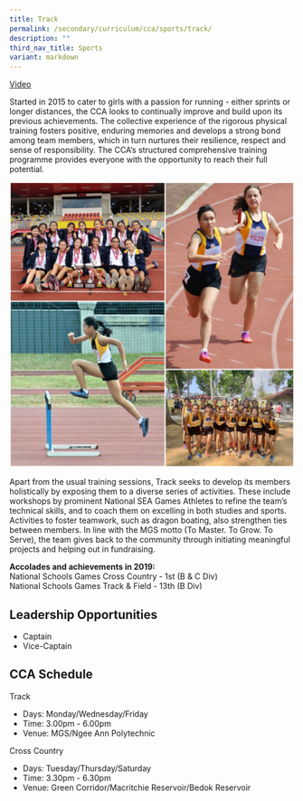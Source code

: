 ```yaml
---
title: Track
permalink: /secondary/curriculum/cca/sports/track/
description: ""
third_nav_title: Sports
variant: markdown
---
```

[Video](https://youtu.be/4Vlxam18DJU) 

Started in 2015 to cater to girls with a passion for running - either sprints or longer distances, the CCA looks to continually improve and build upon its previous achievements. The collective experience of the rigorous physical training fosters positive, enduring memories and develops a strong bond among team members, which in turn nurtures their resilience, respect and sense of responsibility. The CCA’s structured comprehensive training programme provides everyone with the opportunity to reach their full potential.

![](/images/Sec_cca/track.jpg)

Apart from the usual training sessions, Track seeks to develop its members holistically by exposing them to a diverse series of activities. These include workshops by prominent National SEA Games Athletes to refine the team’s technical skills, and to coach them on excelling in both studies and sports. Activities to foster teamwork, such as dragon boating, also strengthen ties between members. In line with the MGS motto (To Master. To Grow. To Serve), the team gives back to the community through initiating meaningful projects and helping out in fundraising.

**Accolades and achievements in 2019:**&nbsp;  
National Schools Games Cross Country - 1st (B &amp; C Div)&nbsp;  
National Schools Games Track &amp; Field - 13th (B Div)

## Leadership Opportunities

* Captain
* Vice-Captain

## CCA Schedule

Track
* Days: Monday/Wednesday/Friday
* Time: 3.00pm - 6.00pm
* Venue: MGS/Ngee Ann Polytechnic

Cross Country
* Days: Tuesday/Thursday/Saturday
* Time: 3.30pm - 6.30pm
* Venue: Green Corridor/Macritchie Reservoir/Bedok Reservoir